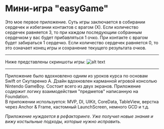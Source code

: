 # Мини-игра "easyGame"
Это мое первое приложение. Суть игры заключается в собирании сердечек и избегании контактов с врагом (Х). 
Если количество сердечек равняется 3, то при каждом последующим собранным сердечком у вас будет прибавляться 1 очко. 
При контакте с врагом будет забираться 1 сердечко. Если количество сердечек равняется 0, то это означает конец игры и сохранение текущего результата очков. 
___
Ниже представлены скриншоты игры: 
![alt text](https://lh3.googleusercontent.com/pw/AL9nZEV1gBL0N22B-et_fuQAzv41AnH0qgmf6CuVaZ_dDGJH9WgZtoEVZ49HICvpcaw1E_wav4Mer9er_1aTCnKmmxxXZBhDapD3Ty4wKWDkFpS4MFLrbtr16mu9UXb5IrXR9K_jdKQGjn_Dfgv63xLFmHSI=w1800-h1280-no?authuser=0)
___
Приложение было вдохновлено одним из уроков курса по основам Swift от Скутаренко А.
Дзайн вдохновлен карманной игровой консолью Nintendo GameBoy. Состоит всего из двух экранов. Приложение содержит логику взаимодействия "предметов" написанную на Foundation. <br/>
В приложении используется: MVP, DI, UIKit, CoreData, TableView, верстка через Anchor & Frame, кастомный LaunchScreen, немного GCD и т.д.

_Приложение нуждается в рефакторинге. Уже получил новые знания и вижу костыльные подходы, которые нужно исправить._
